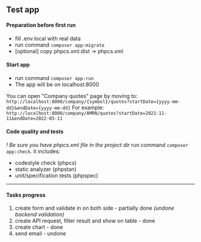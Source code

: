 ## Test app

#### Preparation before first run
- fill .env.local with real data
- run command `composer app:migrate`
- [optional] copy phpcs.xml.dist -> phpcs.xml

#### Start app
- run command `composer app:run`
- The app will be on localhost:8000

You can open "Company quotes" page by moving to: `http://localhost:8000/company/{symbol}/quotes?startDate={yyyy-mm-dd}&endDate={yyyy-mm-dd}`
For example: `http://localhost:8000/company/AMRN/quotes?startDate=2021-11-11&endDate=2022-05-11`

#### Code quality and tests
_! Be sure you have phpcs.xml file in the project dir_
run command `composer app:check`. it includes:
- codestyle check (phpcs)
- static analyzer (phpstan)
- unit/specification tests (phpspec)

---
#### Tasks progress
1. create form and validate in on both side - partially done _(undone backend validation)_
2. create API request, filter result and show on table - done
3. create chart - done
4. send email - undone
